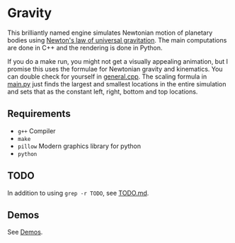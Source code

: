 # Gravity

This brilliantly named engine simulates Newtonian motion of planetary bodies using [Newton's law of
universal gravitation](https://en.wikipedia.org/wiki/Newton%27s_law_of_universal_gravitation). The
main computations are done in C++ and the rendering is done in Python.

If you do a make run, you might not get a visually appealing animation, but I promise this uses the
formulae for Newtonian gravity and kinematics. You can double check for yourself in
[general.cpp](general.cpp). The scaling formula in [main.py](main.py) just finds the largest and
smallest locations in the entire simulation and sets that as the constant left, right, bottom and
top locations.

## Requirements

- `g++` Compiler
- `make`
- `pillow` Modern graphics library for python
- `python`

## TODO

In addition to using `grep -r TODO`, see [TODO.md](txt/TODO.md).

## Demos

See [Demos](txt/demos.md).
